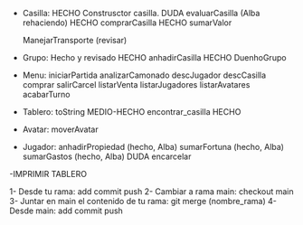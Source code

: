- Casilla:
  HECHO Construsctor casilla.
  DUDA evaluarCasilla (Alba rehaciendo)
  HECHO comprarCasilla 
  HECHO sumarValor

  ManejarTransporte (revisar)

- Grupo: Hecho y revisado
  HECHO anhadirCasilla
  HECHO DuenhoGrupo

- Menu:
  iniciarPartida
  analizarCamonado
  descJugador
  descCasilla
  comprar
  salirCarcel
  listarVenta
  listarJugadores
  listarAvatares
  acabarTurno

- Tablero:
  toString MEDIO-HECHO
  encontrar_casilla HECHO

- Avatar:
  moverAvatar

- Jugador:
  anhadirPropiedad (hecho, Alba)
  sumarFortuna (hecho, Alba)
  sumarGastos (hecho, Alba)
  DUDA encarcelar

-IMPRIMIR TABLERO


1- Desde tu rama: add commit push
2- Cambiar a rama main: checkout main
3- Juntar en main el contenido de tu rama: git merge (nombre_rama)
4- Desde main: add commit push